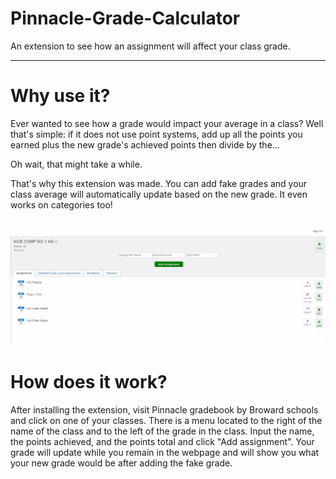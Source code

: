 # Pinnacle-Grade-Calculator

An extension to see how an assignment will affect your class grade. 

-------------------------------------------------------------------
# Why use it?

Ever wanted to see how a grade would impact your average in a class? Well that's simple: if it does not use point systems, add up all the points you earned plus the new grade's achieved points then divide by the...

Oh wait, that might take a while. 

That's why this extension was made. You can add fake grades and your class average will automatically update based on the new grade. It even works on categories too!

![Example of usage](assets/image/preview.gif)
-------------------------------------------------------------------

# How does it work?

After installing the extension, visit Pinnacle gradebook by Broward schools and click on one of your classes. There is a menu located to the right of the name of the class and to the left of the grade in the class. Input the name, the points achieved, and the points total and click "Add assignment". Your grade will update while you remain in the webpage and will show you what your new grade would be after adding the fake grade.
